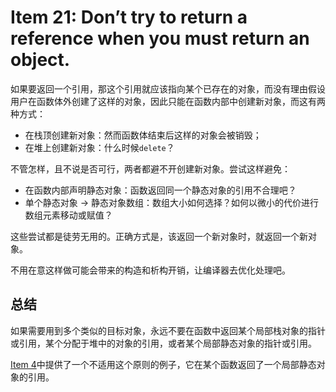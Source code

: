 # Item 21: Don’t try to return a reference when you must return an object.

如果要返回一个引用，那这个引用就应该指向某个已存在的对象，而没有理由假设用户在函数体外创建了这样的对象，因此只能在函数内部中创建新对象，而这有两种方式：

- 在栈顶创建新对象：然而函数体结束后这样的对象会被销毁；
- 在堆上创建新对象：什么时候`delete`？

不管怎样，且不说是否可行，两者都避不开创建新对象。尝试这样避免：

- 在函数内部声明静态对象：函数返回同一个静态对象的引用不合理吧？
- 单个静态对象 -> 静态对象数组：数组大小如何选择？如何以微小的代价进行数组元素移动或赋值？

这些尝试都是徒劳无用的。正确方式是，该返回一个新对象时，就返回一个新对象。

不用在意这样做可能会带来的构造和析构开销，让编译器去优化处理吧。

## 总结

如果需要用到多个类似的目标对象，永远不要在函数中返回某个局部栈对象的指针或引用，某个分配于堆中的对象的引用，或者某个局部静态对象的指针或引用。

[Item 4](../Item%2004)中提供了一个不适用这个原则的例子，它在某个函数返回了一个局部静态对象的引用。
